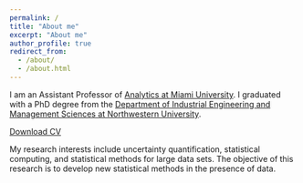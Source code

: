 ```yaml
---
permalink: /
title: "About me"
excerpt: "About me"
author_profile: true
redirect_from:
  - /about/
  - /about.html
---
```


I am an Assistant Professor of [Analytics at Miami University](https://www.miamioh.edu/fsb/academics/isa/). I graduated with a PhD degree from the [Department of Industrial Engineering and Management Sciences at Northwestern University](https://www.mccormick.northwestern.edu/industrial/).  

[Download CV]({{https://ozgesurer.github.io}}/files/OS_CV.pdf)

My research interests include uncertainty quantification, statistical computing, and statistical methods for large data sets. The objective of this research is to develop new statistical methods in the presence of data. 

